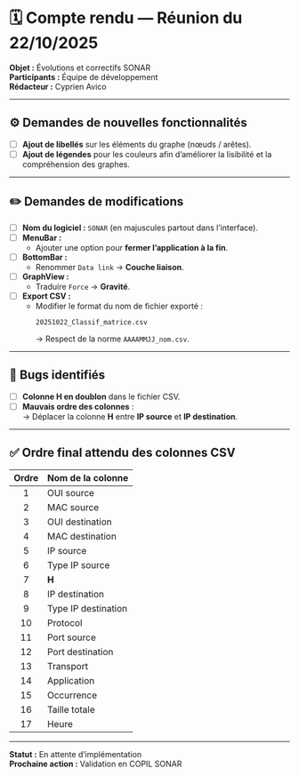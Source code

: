 # 🗓️ Compte rendu — Réunion du 22/10/2025

**Objet :** Évolutions et correctifs SONAR  
**Participants :** Équipe de développement  
**Rédacteur :** Cyprien Avico  

---

## ⚙️ Demandes de nouvelles fonctionnalités

- [ ] **Ajout de libellés** sur les éléments du graphe (nœuds / arêtes).  
- [ ] **Ajout de légendes** pour les couleurs afin d’améliorer la lisibilité et la compréhension des graphes.

---

## ✏️ Demandes de modifications

- [ ] **Nom du logiciel :** `SONAR` (en majuscules partout dans l’interface).  
- [ ] **MenuBar :**
  - Ajouter une option pour **fermer l’application à la fin**.  
- [ ] **BottomBar :**
  - Renommer `Data link` → **Couche liaison**.  
- [ ] **GraphView :**
  - Traduire `Force` → **Gravité**.  
- [ ] **Export CSV :**
  - Modifier le format du nom de fichier exporté :  
    ```text
    20251022_Classif_matrice.csv
    ```
    → Respect de la norme `AAAAMMJJ_nom.csv`.

---

## 🐛 Bugs identifiés

- [ ] **Colonne H en doublon** dans le fichier CSV.  
- [ ] **Mauvais ordre des colonnes** :  
  → Déplacer la colonne **H** entre **IP source** et **IP destination**.

---

## ✅ Ordre final attendu des colonnes CSV

| Ordre | Nom de la colonne |
|:--:|:--|
| 1 | OUI source |
| 2 | MAC source |
| 3 | OUI destination |
| 4 | MAC destination |
| 5 | IP source |
| 6 | Type IP source |
| 7 | **H** |
| 8 | IP destination |
| 9 | Type IP destination |
| 10 | Protocol |
| 11 | Port source |
| 12 | Port destination |
| 13 | Transport |
| 14 | Application |
| 15 | Occurrence |
| 16 | Taille totale |
| 17 | Heure |

---

**Statut :** En attente d’implémentation  
**Prochaine action :** Validation en COPIL SONAR  
